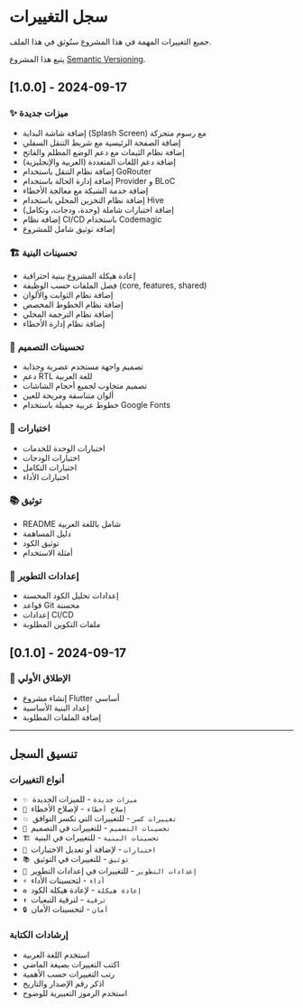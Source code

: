 # سجل التغييرات

جميع التغييرات المهمة في هذا المشروع ستُوثق في هذا الملف.

يتبع هذا المشروع [Semantic Versioning](https://semver.org/spec/v2.0.0.html).

## [1.0.0] - 2024-09-17

### ✨ ميزات جديدة
- إضافة شاشة البداية (Splash Screen) مع رسوم متحركة
- إضافة الصفحة الرئيسية مع شريط التنقل السفلي
- إضافة نظام الثيمات مع دعم الوضع المظلم والفاتح
- إضافة دعم اللغات المتعددة (العربية والإنجليزية)
- إضافة نظام التنقل باستخدام GoRouter
- إضافة إدارة الحالة باستخدام Provider و BLoC
- إضافة خدمة الشبكة مع معالجة الأخطاء
- إضافة نظام التخزين المحلي باستخدام Hive
- إضافة اختبارات شاملة (وحدة، ودجات، وتكامل)
- إضافة نظام CI/CD باستخدام Codemagic
- إضافة توثيق شامل للمشروع

### 🏗️ تحسينات البنية
- إعادة هيكلة المشروع ببنية احترافية
- فصل الملفات حسب الوظيفة (core, features, shared)
- إضافة نظام الثوابت والألوان
- إضافة نظام الخطوط المخصص
- إضافة نظام الترجمة المحلي
- إضافة نظام إدارة الأخطاء

### 🎨 تحسينات التصميم
- تصميم واجهة مستخدم عصرية وجذابة
- دعم RTL للغة العربية
- تصميم متجاوب لجميع أحجام الشاشات
- ألوان متناسقة ومريحة للعين
- خطوط عربية جميلة باستخدام Google Fonts

### 🧪 اختبارات
- اختبارات الوحدة للخدمات
- اختبارات الودجات
- اختبارات التكامل
- اختبارات الأداء

### 📚 توثيق
- README شامل باللغة العربية
- دليل المساهمة
- توثيق الكود
- أمثلة الاستخدام

### 🔧 إعدادات التطوير
- إعدادات تحليل الكود المحسنة
- قواعد Git محسنة
- إعدادات CI/CD
- ملفات التكوين المطلوبة

## [0.1.0] - 2024-09-17

### 🚀 الإطلاق الأولي
- إنشاء مشروع Flutter أساسي
- إعداد البنية الأساسية
- إضافة الملفات المطلوبة

---

## تنسيق السجل

### أنواع التغييرات
- `✨ ميزات جديدة` - للميزات الجديدة
- `🐛 إصلاح أخطاء` - لإصلاح الأخطاء
- `💥 تغييرات كسر` - للتغييرات التي تكسر التوافق
- `🎨 تحسينات التصميم` - للتغييرات في التصميم
- `🏗️ تحسينات البنية` - للتغييرات في البنية
- `🧪 اختبارات` - لإضافة أو تعديل الاختبارات
- `📚 توثيق` - للتغييرات في التوثيق
- `🔧 إعدادات التطوير` - للتغييرات في إعدادات التطوير
- `⚡ أداء` - لتحسينات الأداء
- `♻️ إعادة هيكلة` - لإعادة هيكلة الكود
- `⬆️ ترقية` - لترقية التبعيات
- `🔒 أمان` - لتحسينات الأمان

### إرشادات الكتابة
- استخدم اللغة العربية
- اكتب التغييرات بصيغة الماضي
- رتب التغييرات حسب الأهمية
- اذكر رقم الإصدار والتاريخ
- استخدم الرموز التعبيرية للوضوح
